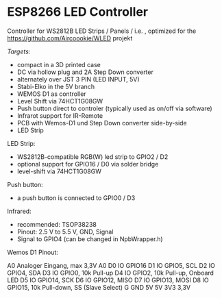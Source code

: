 # ESP8266 LED Controller

Controller for WS2812B LED Strips / Panels / i.e. , optimized for the https://github.com/Aircoookie/WLED projekt

*Targets:*

- compact in a 3D printed case
- DC via hollow plug and 2A Step Down converter
- alternately over JST 3 PIN (LED INPUT, 5V)
- Stabi-Elko in the 5V branch
- WEMOS D1 as controller
- Level Shift via 74HCT1G08GW
- Push button direct to controler (typically used as on/off via software)
- Infrarot support for IR-Remote
- PCB with Wemos-D1 und Step Down converter side-by-side
- LED Strip 


LED Strip:

- WS2812B-compatible RGB(W) led strip to GPIO2 / D2
- optional support for GPIO16 / D0 via solder bridge 
- level-shift via 74HCT1G08GW

Push button:

- a push button is connected to GPIO0 / D3


Infrared: 

- recommended: TSOP38238
- Pinout: 2.5 V to 5.5 V, GND, Signal
- Signal to GPIO4 (can be changed in NpbWrapper.h)


Wemos D1 Pinout:

A0	Analoger Eingang, max 3,3V	A0
D0	IO	GPIO16
D1	IO	GPIO5, SCL
D2	IO	GPIO4, SDA
D3	IO	GPIO0, 10k Pull-up
D4	IO	GPIO2, 10k Pull-up, Onboard LED
D5	IO  GPIO14, SCK	
D6	IO	GPIO12, MISO
D7	IO	GPIO13, MOSI
D8	IO	GPIO15, 10k Pull-down, SS (Slave Select)
G	GND
5V	5V
3V3	3,3V

